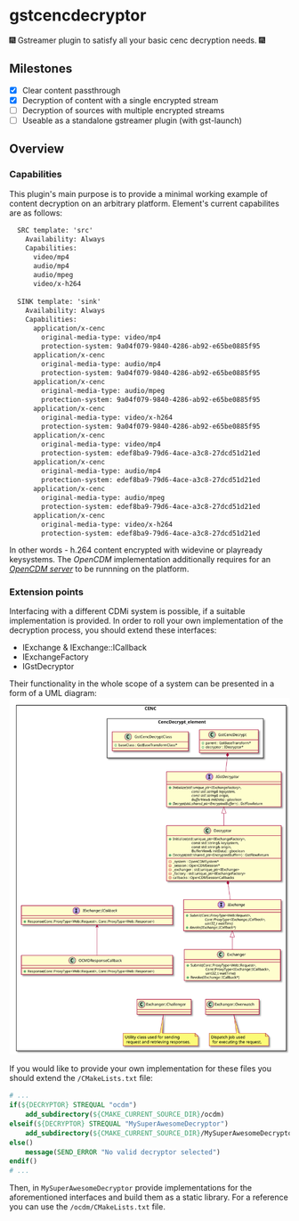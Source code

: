 # gstcencdecryptor
:fireworks: Gstreamer plugin to satisfy all your basic cenc decryption needs. :fireworks:
## Milestones
- [x] Clear content passthrough
- [x] Decryption of content with a single encrypted stream 
- [ ] Decryption of sources with multiple encrypted streams
- [ ] Useable as a standalone gstreamer plugin (with gst-launch)
## Overview
### Capabilities
This plugin's main purpose is to provide a minimal working example of content decryption on an arbitrary platform. Element's current capabilites are as follows:
```
  SRC template: 'src'
    Availability: Always
    Capabilities:
      video/mp4
      audio/mp4
      audio/mpeg
      video/x-h264

  SINK template: 'sink'
    Availability: Always
    Capabilities:
      application/x-cenc
        original-media-type: video/mp4
        protection-system: 9a04f079-9840-4286-ab92-e65be0885f95
      application/x-cenc
        original-media-type: audio/mp4
        protection-system: 9a04f079-9840-4286-ab92-e65be0885f95
      application/x-cenc
        original-media-type: audio/mpeg
        protection-system: 9a04f079-9840-4286-ab92-e65be0885f95
      application/x-cenc
        original-media-type: video/x-h264
        protection-system: 9a04f079-9840-4286-ab92-e65be0885f95
      application/x-cenc
        original-media-type: video/mp4
        protection-system: edef8ba9-79d6-4ace-a3c8-27dcd51d21ed
      application/x-cenc
        original-media-type: audio/mp4
        protection-system: edef8ba9-79d6-4ace-a3c8-27dcd51d21ed
      application/x-cenc
        original-media-type: audio/mpeg
        protection-system: edef8ba9-79d6-4ace-a3c8-27dcd51d21ed
      application/x-cenc
        original-media-type: video/x-h264
        protection-system: edef8ba9-79d6-4ace-a3c8-27dcd51d21ed
```
In other words - h.264 content encrypted with widevine or playready keysystems. The *OpenCDM* implementation additionally requires for an [*OpenCDM server*](https://github.com/rdkcentral/ThunderNanoServices/blob/master/OpenCDMi/doc/OpenCDMiPlugin.md) to be runnning on the platform. 

### Extension points
Interfacing with a different CDMi system is possible, if a suitable implementation is provided. In order to roll your own implementation of the decryption process, you should extend these interfaces:
- IExchange & IExchange::ICallback
- IExchangeFactory
- IGstDecryptor

Their functionality in the whole scope of a system can be presented in a form of a UML diagram:
![](misc/gstcencdecrypt.svg)

If you would like to provide your own implementation for these files you should extend the `/CMakeLists.txt` file:
```cmake
# ...
if(${DECRYPTOR} STREQUAL "ocdm")
    add_subdirectory(${CMAKE_CURRENT_SOURCE_DIR}/ocdm)
elseif(${DECRYPTOR} STREQUAL "MySuperAwesomeDecryptor") 
    add_subdirectory(${CMAKE_CURRENT_SOURCE_DIR}/MySuperAwesomeDecryptor)
else()
    message(SEND_ERROR "No valid decryptor selected")
endif()
# ...
``` 
Then, in `MySuperAwesomeDecryptor` provide implementations for the aforementioned interfaces and build them as a static library. For a reference you can use the `/ocdm/CMakeLists.txt` file.

